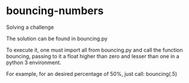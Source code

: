 # bouncing-numbers
Solving a challenge

The solution can be found in bouncing.py

To execute it, one must import all from bouncing.py and call the function bouncing, passing to it a float higher than zero and lesser than one in a python 3 environment.

For example, for an desired percentage of 50%, just call: bouncing(.5)
